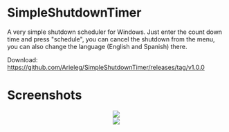 # SimpleShutdownTimer
A very simple shutdown scheduler for Windows. Just enter the count down time and press "schedule", you can cancel the shutdown from the menu, you can also change the language (English and Spanish) there.


Download: https://github.com/Arieleg/SimpleShutdownTimer/releases/tag/v1.0.0

# Screenshots


<p align="center"> 
  <img src="https://i.imgur.com/E14JCIx.png"><br/>
  <img src="https://i.imgur.com/6QlU0sj.png"><br/>
</p>
